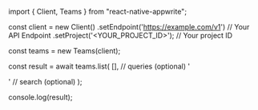 import { Client, Teams } from "react-native-appwrite";

const client = new Client()
    .setEndpoint('https://example.com/v1') // Your API Endpoint
    .setProject('<YOUR_PROJECT_ID>'); // Your project ID

const teams = new Teams(client);

const result = await teams.list(
    [], // queries (optional)
    '<SEARCH>' // search (optional)
);

console.log(result);
